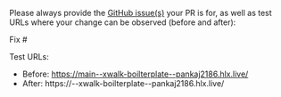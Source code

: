 Please always provide the [GitHub issue(s)](../issues) your PR is for, as well as test URLs where your change can be observed (before and after):

Fix #<gh-issue-id>

Test URLs:
- Before: https://main--xwalk-boilterplate--pankaj2186.hlx.live/
- After: https://<branch>--xwalk-boilterplate--pankaj2186.hlx.live/

